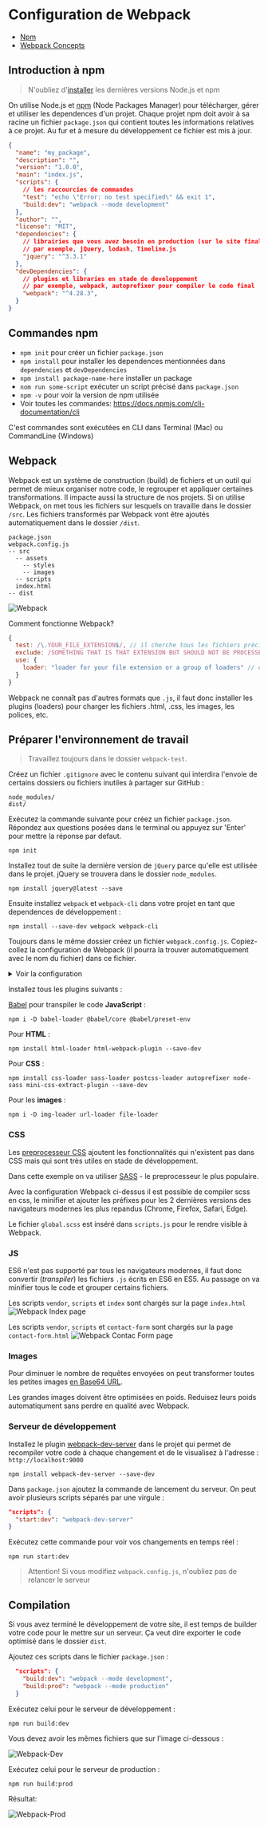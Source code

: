 # Configuration de Webpack

+ [Npm](https://docs.npmjs.com/)
+ [Webpack Concepts](https://webpack.js.org/concepts/)

## Introduction à npm

> N'oubliez d'[installer](https://nodejs.org/en/download/) les dernières versions Node.js et npm

On utilise Node.js et [npm](https://docs.npmjs.com/about-npm/) (Node Packages Manager) pour télécharger, gérer et utiliser les dependences d'un projet.
Chaque projet npm doit avoir à sa racine un fichier `package.json` qui contient toutes les informations relatives à ce projet. Au fur et à mesure du développement ce fichier est mis à jour.

```json
{
  "name": "my_package",
  "description": "",
  "version": "1.0.0",
  "main": "index.js",
  "scripts": {
    // les raccourcies de commandes
    "test": "echo \"Error: no test specified\" && exit 1",
    "build:dev": "webpack --mode development"
  },
  "author": "",
  "license": "MIT",
  "dependencies": {
    // librairies que vous avez besoin en production (sur le site final)
    // par exemple, jQuery, lodash, Timeline.js
    "jquery": "^3.3.1"
  },
  "devDependencies": {
    // plugins et libraries en stade de developpement
    // par exemple, webpack, autoprefixer pour compiler le code final
    "webpack": "^4.28.3",
  }
}
```

## Commandes npm

+ `npm init` pour créer un fichier `package.json`
+ `npm install` pour installer les dependences mentionnées dans `dependencies` et `devDependencies`
+ `npm install package-name-here` installer un package
+ `nom run some-script` exécuter un script précisé dans `package.json`
+ `npm -v` pour voir la version de npm utilisée
+ Voir toutes les commandes: <https://docs.npmjs.com/cli-documentation/cli>

C'est commandes sont exécutées en CLI dans Terminal (Mac) ou CommandLine (Windows)

## Webpack

Webpack est un système de construction (build) de fichiers et un outil qui permet de mieux organiser notre code, le regrouper et appliquer certaines transformations.
Il impacte aussi la structure de nos projets. Si on utilise Webpack, on met tous les fichiers sur lesquels on travaille dans le dossier `/src`. Les fichiers transformés par Webpack vont être ajoutés automatiquement dans le dossier `/dist`.

```
package.json
webpack.config.js
-- src
  -- assets
    -- styles
    -- images
  -- scripts
  index.html
-- dist

```

![Webpack](https://i.ibb.co/Rzcwk1k/webpack-is-coming.png)

Comment fonctionne Webpack?
```js
{
  test: /\.YOUR_FILE_EXTENSION$/, // il cherche tous les fichiers précisés dans "entry" avec un format spécifique
  exclude: /SOMETHING THAT IS THAT EXTENSION BUT SHOULD NOT BE PROCESSED/, // mais pas avec ce nom
  use: {
    loader: "loader for your file extension or a group of loaders" // ensuite il les pré-traite et leurs applique les transformations nécessaires
  }
}
```

Webpack ne connaît pas d'autres formats que `.js`, il faut donc installer les plugins (loaders) pour charger les fichiers .html, .css, les images, les polices, etc.


## Préparer l'environnement de travail

> Travaillez toujours dans le dossier `webpack-test`.

Créez un fichier `.gitignore` avec le contenu suivant qui interdira l'envoie de certains dossiers ou fichiers inutiles à partager sur GitHub :
```
node_modules/
dist/
```

Exécutez la commande suivante pour créez un fichier `package.json`. Répondez aux questions posées dans le terminal ou appuyez sur 'Enter' pour mettre la réponse par defaut.
```
npm init
```

Installez tout de suite la dernière version de `jQuery` parce qu'elle est utilisée dans le projet. jQuery se trouvera dans le dossier `node_modules`.

```
npm install jquery@latest --save
```

Ensuite installez `webpack` et `webpack-cli` dans votre projet en tant que dependences de développement :
```
npm install --save-dev webpack webpack-cli
```

Toujours dans le même dossier créez un fichier `webpack.config.js`. Copiez-collez la configuration de Webpack (il pourra la trouver automatiquement avec le nom du fichier) dans ce fichier.

<details>
  <summary>Voir la configuration</summary>

Cette configuration Webpack pour un site multipage permet de

1. Grouper les fichiers `.js` dans un seul ou plusieurs fichiers.
2. Transpiler le code ES6 en ES5 et le minifier.
3. Insérer dynamiquement les fichiers `.js` dans les fichiers `.html`.
4. Grouper, minifier, convertir en CSS et préfixer automatiquement les fichiers `.scss`.
5. Réduire le poids des images lourdes ou transformer en `Base64 URL` les images de moins de 10Ko.

```js
const path = require('path');
const HtmlWebPackPlugin = require("html-webpack-plugin");
const MiniCssExtractPlugin = require("mini-css-extract-plugin");

module.exports = (env, argv) => ({
	devServer: {
	    contentBase: path.join(__dirname, 'dist'),
	    compress: true,
	    port: 9000
	},
  // code that you work on in 'src' folder
	entry: {
		vendor: './src/scripts/vendor.js', // all the not development dependencies from node_modules go here
		scripts: './src/scripts/scripts.js', // all the code shared between different pages goes here
		index: './src/scripts/index.js', // code specific to index page
		'contact-form': './src/scripts/contact-form.js', // code specific to contact-form page
  },
  // compiled code
  output: {
		filename: argv.mode == 'development' ? '[name].js' : '[name].[hash].js', // '[name].[hash].js' for production
		path: path.resolve(__dirname, 'dist'), // folder where all tranformed files will be placed
  },
  module: {
		rules: [
			{
				test: /\.(sa|sc|c)ss$/, // look for .sass, .scss or .css files
				use: [
				  MiniCssExtractPlugin.loader, // minify css files
				  "css-loader", // translate CSS to JavaScript
				  { 
					loader: "postcss-loader", // perform some actions on compiled css
					options: {
					  plugins: [require("autoprefixer")] // add prefixes to css properties if needed for browsers mentioned in 'browserslist' property in package.json
					}
				  },
				  "sass-loader" // convert SASS/SCSS to css
				],
      },
      {
				test: /\.m?js$/,
				exclude: /node_modules/,
				use: {
				  loader: 'babel-loader',
				  options: {
					presets: ['@babel/preset-env'] // transpile ES6 to ES5
				  }
				}
      },
			  // convert an image lighter than 10.000 bytes to Base64 URL
      // otherwise reduce its size
      {
        test: /\.(png|jpe?g)/i,
        use: [
          {
            loader: "url-loader",
            options: {
              name: "./assets/images/[name].[ext]",
              limit: 10000 // 10k bytes
            }
          },
          {
            loader: "img-loader"
          }
        ]
      },
		  {
			test: /\.html$/,
			use: [{ 
			  loader: "html-loader", 
			  options: { minimize: true } 
			}]
		  },
		]
  },
  plugins: [
  // create an instance of HtmlWebPackPlugin for every page of a multipage website
  new HtmlWebPackPlugin({
    template: "src/index.html", // take html from this path
    filename: "./index.html", // name it 'index.html' and insert to the root of output folder
    chunks: ['vendor', 'scripts', 'index'] // insert dymamically vendor.js, scripts.js and index.js to index.html
  }),
  new HtmlWebPackPlugin({
    template: "src/contact-form.html",
    filename: "./contact-form.html",
    chunks: ['vendor', 'scripts', 'contact-form']
  }),
  new MiniCssExtractPlugin({
    filename: argv.mode == 'development' ? '[name].css' : '[name].[hash].css', // '[name].[hash].css for production - hash this file, so users always will get the newest version of this file and not that one from cache
    })
  ]
});
```
</details>

Installez tous les plugins suivants :

[Babel](https://babeljs.io/docs/en/) pour transpiler le code **JavaScript** :
```
npm i -D babel-loader @babel/core @babel/preset-env 
```

Pour **HTML** :
```
npm install html-loader html-webpack-plugin --save-dev
```

Pour **CSS** :
```
npm install css-loader sass-loader postcss-loader autoprefixer node-sass mini-css-extract-plugin --save-dev
```

Pour les **images** :
```
npm i -D img-loader url-loader file-loader
```



<!-- ### HTML

Installez le plugin webpack pour charger des fichiers HTML :
```
npm install html-loader html-webpack-plugin --save-dev
``` -->
<!-- 
<details>
<summary>Voir la configuration</summary>

Ajoutez dans le fichier `webpack.config.js` l'import du plugin :
```js
const HtmlWebPackPlugin = require("html-webpack-plugin");
```

Ajoutez la propriété `entry` dans `module.exports` :
```js
// code that you work on in 'src' folder
entry: {
  vendor: './src/scripts/vendor.js', // all the not development dependencies from node_modules go here
  scripts: './src/scripts/scripts.js', // all the code shared between different pages goes here
  index: './src/scripts/index.js', // code specific to index page
  'contact-form': './src/scripts/contact-form.js', // code specific to contact-form page
},
```

Ajoutez la propriété `output` dans `module.exports` :
```js
output: {
  filename: argv.mode == 'development' ? '[name].js' : '[name].[hash].js', // '[name].[hash].js' for production
  path: path.resolve(__dirname, 'dist'), // folder where all tranformed files will be placed
}
```

Dans la propriété `rules` (qui est un tableau) de la propriété `module` de `module.exports` ajoutez le loader de html
```js
{
  test: /\.html$/,
  use: [{ 
    loader: "html-loader", 
    options: { minimize: true } 
  }]
}
```

Dans la propriété `plugins` (qui est un tableau) de `module.exports` ajoutez ces deux objets :
```js
  // create an instance of HtmlWebPackPlugin for every page of a multipage website
  new HtmlWebPackPlugin({
    template: "src/index.html", // take html from this path
    filename: "./index.html", // name it 'index.html' and insert to the root of output folder
    chunks: ['vendor', 'scripts', 'index'] // insert dymamically vendor.js, scripts.js and index.js to index.html
  }),
  new HtmlWebPackPlugin({
    template: "src/contact-form.html",
    filename: "./contact-form.html",
    chunks: ['vendor', 'scripts', 'contact-form']
  })
```
</details> -->


### CSS

Les [preprocesseur CSS](https://developer.mozilla.org/en-US/docs/Glossary/CSS_preprocessor) ajoutent les fonctionnalités qui n'existent pas dans CSS mais qui sont très utiles en stade de développement.

Dans cette exemple on va utiliser [SASS](http://sass-lang.com/) - le preprocesseur le plus populaire.

Avec la configuration Webpack ci-dessus il est possible de compiler scss en css, le minifier et ajouter les préfixes pour les 2 dernières versions des navigateurs modernes les plus repandus (Chrome, Firefox, Safari, Edge).

Le fichier `global.scss` est inséré dans `scripts.js` pour le rendre visible à Webpack.
<!-- 
<details>
<summary>Voir la configuration</summary>

Dans le fichier `webpack.config.js` ajoutez :
```js
const MiniCssExtractPlugin = require("mini-css-extract-plugin");
```

Dans la propriété `rules` de la propriété `module` de `module.exports` ajoutez les loaders de css
```js
{
  test: /\.(sa|sc|c)ss$/, // look for .sass, .scss or .css files
  use: [
    MiniCssExtractPlugin.loader, // minify css files
    "css-loader", // translate CSS to JavaScript
    { 
      loader: "postcss-loader", // perform some actions on compiled css
      options: {
        plugins: [require("autoprefixer")] // add prefixes to css properties if needed for browsers mentioned in 'browserslist' property in package.json
      }
    },
    "sass-loader" // convert SASS/SCSS to css
  ],
}
```

Dans la propriété `plugins` de `module.exports` ajoutez ces deux objets :
```js
new MiniCssExtractPlugin({
  filename: argv.mode == 'development' ? '[name].css' : '[name].[hash].css', // '[name].[hash].css for production - hash this file, so users always will get the newest version of this file and not that one from cache
})
```
</details> -->


### JS

ES6 n'est pas supporté par tous les navigateurs modernes, il faut donc convertir (*transpiler*) les fichiers `.js` écrits en ES6 en ES5. Au passage on va minifier tous le code et grouper certains fichiers.

<!-- Les fichiers `.js` sont déjà mis dans la propriété `entry`. -->

<!-- <details>
  <summary>Voir la configuration</summary>

  ```js
  {
    test: /\.m?js$/,
    exclude: /node_modules/,
    use: {
      loader: 'babel-loader',
      options: {
        presets: ['@babel/preset-env'] // transpile ES6 to ES5
      }
    }
  }
  ```
</details> -->


Les scripts `vendor`, `scripts` et `index` sont chargés sur la page `index.html`
![Webpack Index page](https://i.ibb.co/yYBm6JG/webpack-index.png)

Les scripts `vendor`, `scripts` et `contact-form` sont chargés sur la page `contact-form.html`
![Webpack Contac Form page](https://i.ibb.co/qRKMHjm/webpack-contact-form.png)

### Images

Pour diminuer le nombre de requêtes envoyées on peut transformer toutes les petites images [en Base64 URL](https://stackoverflow.com/questions/11736159/advantages-and-disadvantages-of-using-base64-encoded-images).

Les grandes images doivent être optimisées en poids. Reduisez leurs poids automatiqument sans perdre en qualité avec Webpack.


<!-- <details>
<summary>Voir la configuration</summary>

Ajoutez un loader des images dans la propriété `module.rules` de `module.exports` :
```js
// convert an image lighter than 10.000 bytes to Base64 URL
// otherwise reduce its size
{
  test: /\.(png|jpe?g)/i,
  use: [
    {
      loader: "url-loader",
      options: {
        name: "./assets/images/[name].[ext]",
        limit: 10000 // 10k bytes
      }
    },
    {
      loader: "img-loader"
    }
  ]
}
```
</details> -->

### Serveur de développement

Installez le plugin [webpack-dev-server](https://github.com/webpack/webpack-dev-server) dans le projet qui permet de recompiler votre code à chaque changement et de le visualisez à l'adresse : `http://localhost:9000`

```
npm install webpack-dev-server --save-dev
```

Dans `package.json` ajoutez la commande de lancement du serveur. On peut avoir plusieurs scripts séparés par une virgule :
```json
"scripts": {
  "start:dev": "webpack-dev-server"
}
```

Exécutez cette commande pour voir vos changements en temps réel :
```
npm run start:dev
```
> Attention! Si vous modifiez `webpack.config.js`, n'oubliez pas de relancer le serveur


## Compilation

Si vous avez terminé le développement de votre site, il est temps de builder votre code pour le mettre sur un serveur. Ça veut dire exporter le code optimisé dans le dossier `dist`.

Ajoutez ces scripts dans le fichier `package.json` :
```json
  "scripts": {
    "build:dev": "webpack --mode development",
    "build:prod": "webpack --mode production"
  }
```

Exécutez celui pour le serveur de développement :

```
npm run build:dev
```

Vous devez avoir les mêmes fichiers que sur l'image ci-dessous :

![Webpack-Dev](https://i.ibb.co/W5gbMN1/webpack-dev.png)

Exécutez celui pour le serveur de production :

```
npm run build:prod
```

Résultat:

![Webpack-Prod](https://i.ibb.co/fFv2mcY/webpack-prod.png)
<!-- 
## Pour aller plus loin

Créez la configuration de [Hot Module Replacement](https://webpack.js.org/concepts/hot-module-replacement/) - le moyen de mettre à jour la page avec le nouveau code sans refraîchir cette page. -->